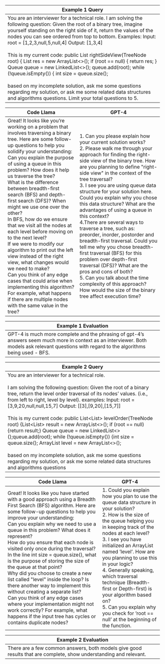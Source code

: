 | Example 1 Query |
|-----------------|
| You are an interviewer for a technical role. I am solving the following question: Given the root of a binary tree, imagine yourself standing on the right side of it, return the values of the nodes you can see ordered from top to bottom. Examples: Input: root = [1,2,3,null,5,null,4] Output: [1,3,4] <br><br>This is my current code: public List<Integer> rightSideView(TreeNode root) { List<Integer> res = new ArrayList<>(); if (root == null) { return res; } Queue<TreeNode> queue = new LinkedList<>(); queue.add(root); while (!queue.isEmpty()) { int size = queue.size(); <br><br>based on my incomplete solution, ask me some questions regarding my solution, or ask me some related data structures and algorithms questions. Limit your total questions to 5.|

| Code Llama      | GPT-4          |
|-----------------|----------------|
| Great! It looks like you’re working on a problem that involves traversing a binary tree. Here are some follow-up questions to help you solidify your understanding: <br>Can you explain the purpose of using a queue in this problem? How does it help us traverse the tree?<br>What is the difference between breadth-first search (BFS) and depth-first search (DFS)? When might we use one over the other?<br>In BFS, how do we ensure that we visit all the nodes at each level before moving on to the next level?<br>If we were to modify our algorithm to print out the left view instead of the right view, what changes would we need to make?<br>Can you think of any edge cases that could arise when implementing this algorithm? For example, what happens if there are multiple nodes with the same value in the tree? | 1. Can you please explain how your current solution works? <br>2. Please walk me through your approach for finding the right-side view of the binary tree. How are you planning to define "right-side view" in the context of the tree traversal?<br>3. I see you are using queue data structure for your solution here. Could you explain why you chose this data structure? What are the advantages of using a queue in this context?<br>4.There are several ways to traverse a tree, such as: preorder, inorder, postorder and breadth-first traversal. Could you tell me why you chose breadth-first traversal (BFS) for this problem over depth-first traversal (DFS)? What are the pros and cons of both?<br>5. Can you talk about the time complexity of this approach? How would the size of the binary tree affect execution time? |

| Example 1 Evaluation |
|----------------------|
| GPT-4 is much more complete and the phrasing of gpt-4’s answers seem much more in context as an interviewer. Both models ask relevant questions with regard to the algorithms being used - BFS.           |

| Example 2 Query |
|-----------------|
| You are an interviewer for a technical role.<br><br>I am solving the following question: Given the root of a binary tree, return the level order traversal of its nodes’ values. (i.e., from left to right, level by level). examples: Input: root = [3,9,20,null,null,15,7] Output: [[3],[9,20],[15,7]] <br><br>This is my current code: public List<List<Integer>> levelOrder(TreeNode root) {List<List<Integer>> result = new ArrayList<>(); if (root == null) {return result;} Queue<TreeNode> queue = new LinkedList<>();queue.add(root); while (!queue.isEmpty()) {int size = queue.size(); ArrayList<Integer> level = new ArrayList<>();<br><br>based on my incomplete solution, ask me some questions regarding my solution, or ask me some related data structures and algorithms questions|

| Code Llama      | GPT-4          |
|-----------------|----------------|
| Great! It looks like you have started with a good approach using a Breadth First Search (BFS) algorithm. Here are some follow-up questions to help you improve your understanding:<br>Can you explain why we need to use a queue in this problem? What does it represent?<br>How do you ensure that each node is visited only once during the traversal?<br>In the line int size = queue.size(), what is the purpose of storing the size of the queue at that point?<br>Why did you choose to create a new list called "level" inside the loop? Is there another way to implement this without creating a separate list?<br>Can you think of any edge cases where your implementation might not work correctly? For example, what happens if the input tree has cycles or contains duplicate nodes? | 1. Could you explain how you plan to use the queue data structure in your solution?<br>2. How is the size of the queue helping you in keeping track of the nodes at each level?<br>3. I see you have initialized an ArrayList named ’level’. How are you planning to use this in your logic?<br>4. Generally speaking, which traversal technique (Breadth-first or Depth-first) is your algorithm based on?<br>5. Can you explain why you check for ’root == null’ at the beginning of the function.|

| Example 2 Evaluation |
|----------------------|
|There are a few common answers, both models give good results that are complete, show understanding and relevant.          |

